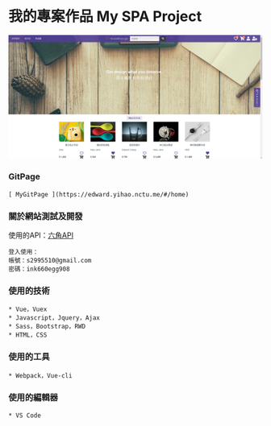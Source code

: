 # 我的專案作品 My SPA Project
![image](img/myWebsite.png)
### GitPage
```
[ MyGitPage ](https://edward.yihao.nctu.me/#/home)
```
### 關於網站測試及開發
使用的API：[六角API](https://github.com/hexschool/vue-course-api-wiki/wiki)
```
登入使用：
帳號：s2995510@gmail.com
密碼：ink660egg908
```
### 使用的技術
```
* Vue，Vuex
* Javascript，Jquery，Ajax
* Sass，Bootstrap，RWD
* HTML，CSS
```
### 使用的工具
```
* Webpack，Vue-cli
```
### 使用的編輯器
```
* VS Code
```

